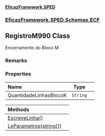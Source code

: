 #### [EficazFramework.SPED](EficazFrameworkSPED.md 'EficazFramework SPED')
### [EficazFramework.SPED.Schemas.ECF](EficazFramework.SPED.Schemas.ECF.md 'EficazFramework.SPED.Schemas.ECF')

## RegistroM990 Class

Encerramento do Bloco M

### Remarks
### Properties

| Name | Type | |
| :--- | :---: | :--- |
| QuantidadeLinhasBlocoK | `String` |  |

| Methods | |
| :--- | :--- |
| [EscreveLinha()](EficazFramework.SPED.Schemas.ECF/RegistroM990/EscreveLinha().md 'EficazFramework.SPED.Schemas.ECF.RegistroM990.EscreveLinha()') | |
| [LeParametros(string[])](EficazFramework.SPED.Schemas.ECF/RegistroM990/LeParametros(string[]).md 'EficazFramework.SPED.Schemas.ECF.RegistroM990.LeParametros(string[])') | |
